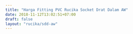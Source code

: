 ```yaml
---
title: "Harga Fitting PVC Rucika Socket Drat Dalam AW"
date: 2018-11-12T13:02:51+07:00
draft: false
layout: "rucika/sdd-aw"
---
```


